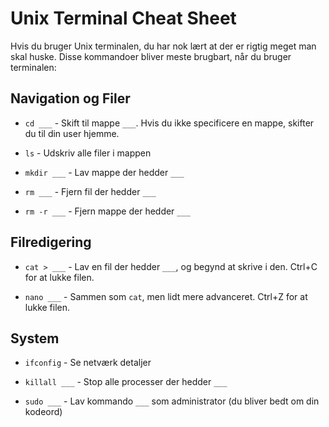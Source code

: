 # Unix Terminal Cheat Sheet

Hvis du bruger Unix terminalen, du har nok lært at der er rigtig meget man 
skal huske. Disse kommandoer bliver meste brugbart, når du bruger terminalen:

## Navigation og Filer

* `cd ___` - Skift til mappe `___`. Hvis du ikke specificere en mappe, 
skifter du til din user hjemme.

* `ls` - Udskriv alle filer i mappen

* `mkdir ___` - Lav mappe der hedder `___`

* `rm ___` - Fjern fil der hedder `___`

* `rm -r ___` - Fjern mappe der hedder `___`

## Filredigering

* `cat > ___` - Lav en fil der hedder `___`, og begynd at skrive i den. 
Ctrl+C for at lukke filen.

* `nano ___` - Sammen som `cat`, men lidt mere advanceret. Ctrl+Z for at 
lukke filen.

## System

* `ifconfig` - Se netværk detaljer

* `killall ___` - Stop alle processer der hedder `___`

* `sudo ___` - Lav kommando `___` som administrator (du bliver bedt om din 
kodeord)
